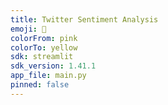 ```yaml
---
title: Twitter Sentiment Analysis
emoji: 🤗
colorFrom: pink
colorTo: yellow
sdk: streamlit
sdk_version: 1.41.1
app_file: main.py
pinned: false
---
```

